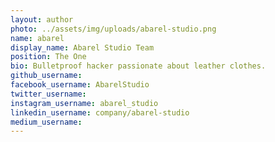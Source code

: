 ```yaml
---
layout: author
photo: ../assets/img/uploads/abarel-studio.png
name: abarel
display_name: Abarel Studio Team 
position: The One
bio: Bulletproof hacker passionate about leather clothes.
github_username: 
facebook_username: AbarelStudio
twitter_username:  
instagram_username: abarel_studio
linkedin_username: company/abarel-studio
medium_username: 
---
```

